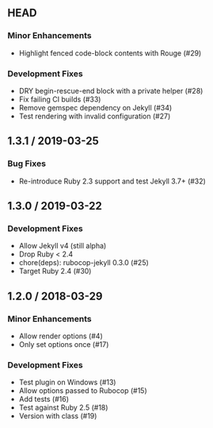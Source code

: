## HEAD

### Minor Enhancements

  * Highlight fenced code-block contents with Rouge (#29)

### Development Fixes

  * DRY begin-rescue-end block with a private helper (#28)
  * Fix failing CI builds (#33)
  * Remove gemspec dependency on Jekyll (#34)
  * Test rendering with invalid configuration (#27)

## 1.3.1 / 2019-03-25

### Bug Fixes

  * Re-introduce Ruby 2.3 support and test Jekyll 3.7+ (#32)

## 1.3.0 / 2019-03-22

### Development Fixes

  * Allow Jekyll v4 (still alpha)
  * Drop Ruby < 2.4
  * chore(deps): rubocop-jekyll 0.3.0 (#25)
  * Target Ruby 2.4 (#30)

## 1.2.0 / 2018-03-29

### Minor Enhancements

  * Allow render options (#4)
  * Only set options once (#17)

### Development Fixes

  * Test plugin on Windows (#13)
  * Allow options passed to Rubocop (#15)
  * Add tests (#16)
  * Test against Ruby 2.5 (#18)
  * Version with class (#19)
